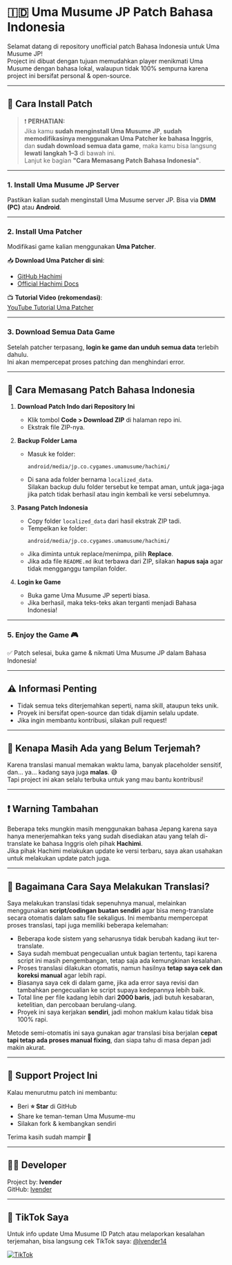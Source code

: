 # 🇮🇩 Uma Musume JP Patch Bahasa Indonesia

Selamat datang di repository unofficial patch Bahasa Indonesia untuk Uma Musume JP!  
Project ini dibuat dengan tujuan memudahkan player menikmati Uma Musume dengan bahasa lokal, walaupun tidak 100% sempurna karena project ini bersifat personal & open-source.

---

## 🚀 Cara Install Patch

> ❗ **PERHATIAN:**  
> Jika kamu **sudah menginstall Uma Musume JP**, **sudah memodifikasinya menggunakan Uma Patcher ke bahasa Inggris**, dan **sudah download semua data game**, maka kamu bisa langsung **lewati langkah 1–3** di bawah ini.  
> Lanjut ke bagian **"Cara Memasang Patch Bahasa Indonesia"**.

---

### 1. Install Uma Musume JP Server

Pastikan kalian sudah menginstall Uma Musume server JP. Bisa via **DMM (PC)** atau **Android**.

---

### 2. Install Uma Patcher

Modifikasi game kalian menggunakan **Uma Patcher**.

📥 **Download Uma Patcher di sini**:
- [GitHub Hachimi](https://github.com/Hachimi-Hachimi/Hachimi)
- [Official Hachimi Docs](https://hachimi.leadrdrk.com/docs/hachimi/getting-started.html)

📺 **Tutorial Video (rekomendasi)**:  
[YouTube Tutorial Uma Patcher](https://youtu.be/Q03Qn06I6TA?si=2TD8q88YPhta-UKZ)

---

### 3. Download Semua Data Game

Setelah patcher terpasang, **login ke game dan unduh semua data** terlebih dahulu.  
Ini akan mempercepat proses patching dan menghindari error.

---

## 🔧 Cara Memasang Patch Bahasa Indonesia

1. **Download Patch Indo dari Repository Ini**
   - Klik tombol **Code > Download ZIP** di halaman repo ini.
   - Ekstrak file ZIP-nya.

2. **Backup Folder Lama**
   - Masuk ke folder:
     ```
     android/media/jp.co.cygames.umamusume/hachimi/
     ```
   - Di sana ada folder bernama `localized_data`.  
     Silakan backup dulu folder tersebut ke tempat aman, untuk jaga-jaga jika patch tidak berhasil atau ingin kembali ke versi sebelumnya.

3. **Pasang Patch Indonesia**
   - Copy folder `localized_data` dari hasil ekstrak ZIP tadi.
   - Tempelkan ke folder:
     ```
     android/media/jp.co.cygames.umamusume/hachimi/
     ```
   - Jika diminta untuk replace/menimpa, pilih **Replace**.
   - Jika ada file `README.md` ikut terbawa dari ZIP, silakan **hapus saja** agar tidak mengganggu tampilan folder.

4. **Login ke Game**
   - Buka game Uma Musume JP seperti biasa.
   - Jika berhasil, maka teks-teks akan terganti menjadi Bahasa Indonesia!

---

### 5. Enjoy the Game 🎮

✅ Patch selesai, buka game & nikmati Uma Musume JP dalam Bahasa Indonesia!

---

## ⚠️ Informasi Penting

- Tidak semua teks diterjemahkan seperti, nama skill, ataupun teks unik.
- Proyek ini bersifat open-source dan tidak dijamin selalu update.
- Jika ingin membantu kontribusi, silakan pull request!

---

## 💬 Kenapa Masih Ada yang Belum Terjemah?

Karena translasi manual memakan waktu lama, banyak placeholder sensitif, dan… ya… kadang saya juga **malas**. 😅  
Tapi project ini akan selalu terbuka untuk yang mau bantu kontribusi!

---

## ❗ Warning Tambahan

Beberapa teks mungkin masih menggunakan bahasa Jepang karena saya hanya menerjemahkan teks yang sudah disediakan atau yang telah di-translate ke bahasa Inggris oleh pihak **Hachimi**.  
Jika pihak Hachimi melakukan update ke versi terbaru, saya akan usahakan untuk melakukan update patch juga.

---

## 📌 Bagaimana Cara Saya Melakukan Translasi?

Saya melakukan translasi tidak sepenuhnya manual, melainkan menggunakan **script/codingan buatan sendiri** agar bisa meng-translate secara otomatis dalam satu file sekaligus. Ini membantu mempercepat proses translasi, tapi juga memiliki beberapa kelemahan:
- Beberapa kode sistem yang seharusnya tidak berubah kadang ikut ter-translate.
- Saya sudah membuat pengecualian untuk bagian tertentu, tapi karena script ini masih pengembangan, tetap saja ada kemungkinan kesalahan.
- Proses translasi dilakukan otomatis, namun hasilnya **tetap saya cek dan koreksi manual** agar lebih rapi.
- Biasanya saya cek di dalam game, jika ada error saya revisi dan tambahkan pengecualian ke script supaya kedepannya lebih baik.
- Total line per file kadang lebih dari **2000 baris**, jadi butuh kesabaran, ketelitian, dan percobaan berulang-ulang.
- Proyek ini saya kerjakan **sendiri**, jadi mohon maklum kalau tidak bisa 100% rapi.

Metode semi-otomatis ini saya gunakan agar translasi bisa berjalan **cepat tapi tetap ada proses manual fixing**, dan siapa tahu di masa depan jadi makin akurat.

---

## 🌟 Support Project Ini

Kalau menurutmu patch ini membantu:
- Beri **⭐ Star** di GitHub
- Share ke teman-teman Uma Musume-mu
- Silakan fork & kembangkan sendiri

Terima kasih sudah mampir 🙌

---

## 👨‍💻 Developer

Project by: **lvender**  
GitHub: [lvender](https://github.com/lvender-12)

---

## 🎥 TikTok Saya

Untuk info update Uma Musume ID Patch atau melaporkan kesalahan terjemahan, bisa langsung cek TikTok saya: [@lvender14](https://www.tiktok.com/@lvender14)

[![TikTok](https://img.shields.io/badge/TikTok-@lvender14-red?logo=tiktok)](https://www.tiktok.com/@lvender14)
